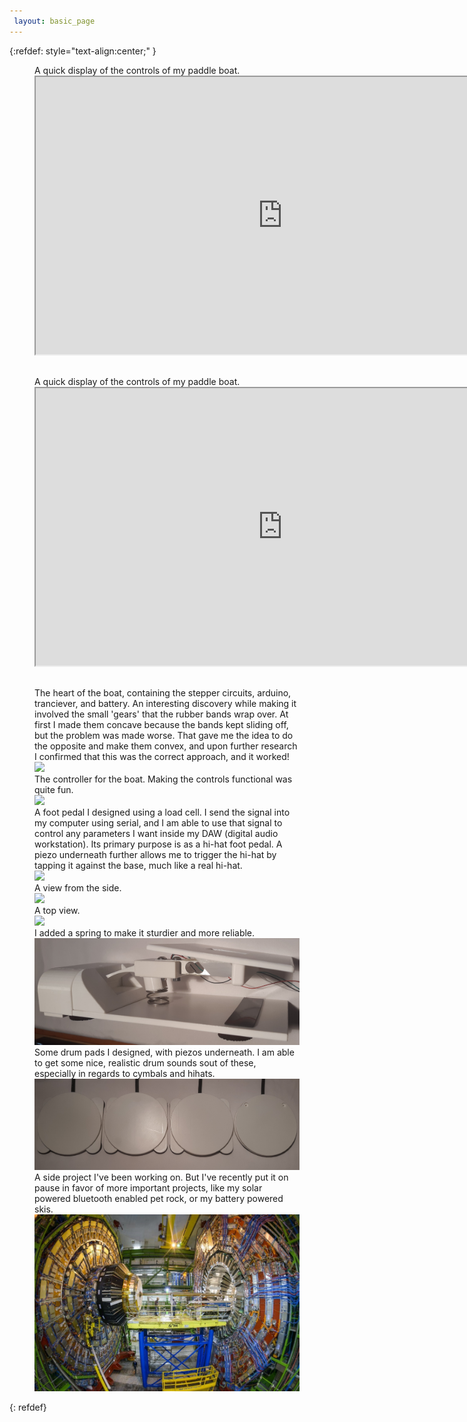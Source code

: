 ```yaml
---
 layout: basic_page
---
```





{:refdef: style="text-align:center;" }

<figure>
  <figcaption>A quick display of the controls of my paddle boat.</figcaption>
  <div style="text-align: center;margin-bottom: 30px"><iframe class="video" width="789" height="444"       src="https://www.youtube.com/embed/HEWLz2Ls8z0" 
  frameborder="10px" allow="accelerometer; autoplay; encrypted-media; gyroscope; picture-in-picture" allowfullscreen></iframe></div>

  <figcaption>A quick display of the controls of my paddle boat.</figcaption>
    <div style="text-align: center;margin-bottom: 30px"><iframe class="video" width="789" height="444" src="https://www.youtube.com/embed/HEWLz2Ls8z0" 
    frameborder="10px" allow="accelerometer; autoplay; encrypted-media; gyroscope; picture-in-picture" allowfullscreen></iframe></div>

  <figcaption>The heart of the boat, containing the stepper circuits, arduino, tranciever, and battery. An interesting discovery while making it involved the small 'gears' that the rubber bands wrap over. At first I made them concave because the bands kept sliding off, but the problem was made worse. That gave me the idea to do the opposite and make them convex, and upon further research I confirmed that this was the correct approach, and it worked! </figcaption>
  <img src="/Images/reciever.jpg" class="round" />
  
  <figcaption>The controller for the boat. Making the controls functional was quite fun.</figcaption>
  <img src="/Images/controller.jpg" class="round" />
  
  <figcaption>A foot pedal I designed using a load cell. I send the signal into my computer using serial, and I am able to use that signal to control any parameters I want inside my DAW (digital audio workstation). Its primary purpose is as a hi-hat foot pedal. A piezo underneath further allows me to trigger the hi-hat by tapping it against the base, much like a real hi-hat.</figcaption>
  <img src="/Images/fp_angled.jpg" class="round" />
  
  <figcaption>A view from the side.</figcaption>
  <img src="/Images/fp_side.jpg" class="round" />
  
  <figcaption>A top view.</figcaption>
  <img src="/Images/fp_top.jpg" class="round" />

  <figcaption>I added a spring to make it sturdier and more reliable.</figcaption>
  <img src="/Images/fp_spring.jpg" class="round" />
  
  <figcaption>Some drum pads I designed, with piezos underneath. I am able to get some nice, realistic drum sounds sout of these, especially in regards    to cymbals and hihats. </figcaption>
  <img src="/Images/piezo_drums.jpg" class="round" />

  <figcaption>A side project I've been working on. But I've recently put it on pause in favor of more important projects, like my solar powered bluetooth enabled pet rock, or my battery powered skis.  </figcaption>
  <img src="/Images/hadron.jpg" class="round" />
  
</figure>
{: refdef}





